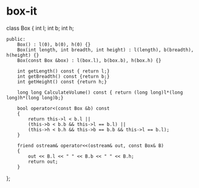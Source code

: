 # box-it
class Box
{
    int l;
    int b;
    int h;
    
    public:
        Box() : l(0), b(0), h(0) {}
        Box(int length, int breadth, int height) : l(length), b(breadth), h(height) {}
        Box(const Box &box) : l(box.l), b(box.b), h(box.h) {}
        
        int getLength() const { return l;}
        int getBreadth() const {return b;}
        int getHeight() const {return h;}
        
        long long CalculateVolume() const { return (long long)l*(long long)h*(long long)b;}
        
        bool operator<(const Box &b) const
        {
            return this->l < b.l || 
            (this->b < b.b && this->l == b.l) ||
            (this->h < b.h && this->b == b.b && this->l == b.l);
        }
        
        friend ostream& operator<<(ostream& out, const Box& B)
        {
            out << B.l << " " << B.b << " " << B.h;
            return out;
        }
};
